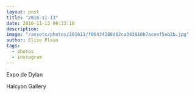 ```yaml
---
layout: post
title: "2016-11-13"
date: 2016-11-13 06:33:18
description: 
image: "/assets/photos/201611/f06434288d02ca343810b7aceef5eb2b.jpg"
author: Elise Plain
tags: 
  - photos
  - instagram
---
```


Expo de Dylan
<p></p>
Halcyon Gallery